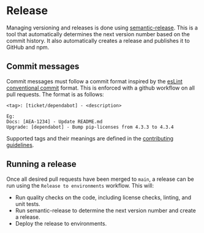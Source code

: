 # Release

Managing versioning and releases is done using [semantic-release](https://semantic-release.gitbook.io/semantic-release/). This is a tool that automatically determines the next version number based on the commit history. It also automatically creates a release and publishes it to GitHub and npm.

## Commit messages

Commit messages must follow a commit format inspired by the [esLint conventional commit](https://github.com/conventional-changelog/conventional-changelog/tree/master/packages/conventional-changelog-eslint) format. This is enforced with a github workflow on all pull requests. The format is as follows:

```text
<tag>: [ticket/dependabot] - <description>

Eg:
Docs: [AEA-1234] - Update README.md
Upgrade: [dependabot] - Bump pip-licenses from 4.3.3 to 4.3.4
```

Supported tags and their meanings are defined in the [contributing guidelines](./CONTRIBUTING.md).

## Running a release

Once all desired pull requests have been merged to `main`, a release can be run using the `Release to environments` workflow. This will:

- Run quality checks on the code, including license checks, linting, and unit tests.
- Run semantic-release to determine the next version number and create a release.
- Deploy the release to environments.
